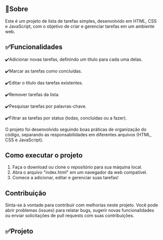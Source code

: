 ## 🎯Sobre

Este é um projeto de lista de tarefas simples, desenvolvido em HTML, CSS e JavaScript, com o objetivo de criar e gerenciar tarefas em um ambiente web.

## ✅Funcionalidades

✔️Adicionar novas tarefas, definindo um título para cada uma delas.

✔️Marcar as tarefas como concluídas.

✔️Editar o título das tarefas existentes.

✔️Remover tarefas da lista.

✔️Pesquisar tarefas por palavras-chave.

✔️Filtrar as tarefas por status (todas, concluídas ou a fazer).

O projeto foi desenvolvido seguindo boas práticas de organização do código, separando as responsabilidades em diferentes arquivos (HTML, CSS e JavaScript). 

## Como executar o projeto

1. Faça o download ou clone o repositório para sua máquina local.
2. Abra o arquivo "index.html" em um navegador da web compatível.
3. Comece a adicionar, editar e gerenciar suas tarefas!

## Contribuição

Sinta-se à vontade para contribuir com melhorias neste projeto. Você pode abrir problemas (issues) para relatar bugs, sugerir novas funcionalidades ou enviar solicitações de pull requests com suas contribuições.

## ✅Projeto
